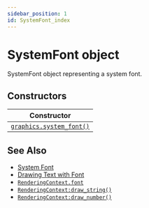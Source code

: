 ```yaml
---
sidebar_position: 1
id: SystemFont_index
---
```


# SystemFont object
SystemFont object representing a system font.

## Constructors
|Constructor|
|---|
|[`graphics.system_font()`](/libs/graphics/graphics_system_font)

## See Also
- [System Font](/guide/graphics#system-font)
- [Drawing Text with Font](/guide/graphics#drawing-text-with-font)
- [`RenderingContext.font`](/libs/graphics/RenderingContext/RenderingContext_font)
- [`RenderingContext:draw_string()`](/libs/graphics/RenderingContext/RenderingContext-draw_string)
- [`RenderingContext:draw_number()`](/libs/graphics/RenderingContext/RenderingContext-draw_number)
